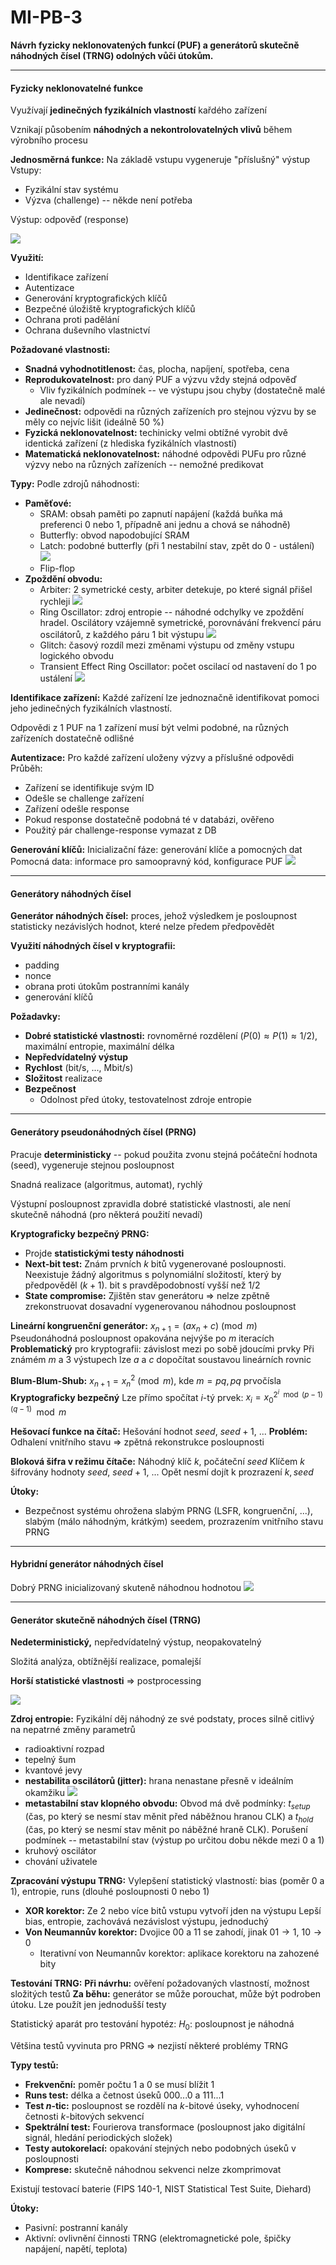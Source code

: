 # MI-PB-3
**Návrh fyzicky neklonovatených funkcí (PUF) a generátorů skutečně náhodných čísel (TRNG) odolných vůči útokům.**

---

#### Fyzicky neklonovatelné funkce

Využívají **jedinečných fyzikálních vlastností** kařdého zařízení

Vznikají působením **náhodných a nekontrolovatelných vlivů** během výrobního procesu

**Jednosměrná funkce:** Na základě vstupu vygeneruje "příslušný" výstup
Vstupy:
* Fyzikální stav systému
* Výzva (challenge) -- někde není potřeba

Výstup: odpověď (response)

![](puf.png)

**Využití:**
* Identifikace zařízení
* Autentizace
* Generování kryptografických klíčů
* Bezpečné úložiště kryptografických klíčů
* Ochrana proti padělání
* Ochrana duševního vlastnictví

**Požadované vlastnosti:**
* **Snadná vyhodnotitlenost:** čas, plocha, napíjení, spotřeba, cena
* **Reprodukovatelnost:** pro daný PUF a výzvu vždy stejná odpověď
    * Vliv fyzikálních podmínek -- ve výstupu jsou chyby (dostatečně malé ale nevadí)
* **Jedinečnost:** odpovědi na různých zařízeních pro stejnou výzvu by se měly co nejvíc lišit (ideálně 50 %)
* **Fyzická neklonovatelnost:** techinicky velmi obtížné vyrobit dvě identická zařízení (z hlediska fyzikálních vlastností)
* **Matematická neklonovatelnost:** náhodné odpovědi PUFu pro různé výzvy nebo na různých zařízeních -- nemožné predikovat

**Typy:**
Podle zdrojů náhodnosti:
* **Paměťové:**
    * SRAM: obsah paměti po zapnutí napájení (každá buňka má preferenci 0 nebo 1, případně ani jednu a chová se náhodně)
    * Butterfly: obvod napodobující SRAM
    * Latch: podobné butterfly (při 1 nestabilní stav, zpět do 0 - ustálení)
    ![](latch.png)
    * Flip-flop
* **Zpoždění obvodu:**
    * Arbiter: 2 symetrické cesty, arbiter detekuje, po které signál přišel rychleji
    ![](arbiter.png)
    * Ring Oscillator: zdroj entropie -- náhodné odchylky ve zpoždění hradel. Oscilátory vzájemně symetrické, porovnávání frekvencí páru oscilátorů, z každého páru 1 bit výstupu
    ![](ropuf.png)
    * Glitch: časový rozdíl mezi změnami výstupu od změny vstupu logického obvodu
    * Transient Effect Ring Oscillator: počet oscilací od nastavení do 1 po ustálení
    ![](tero.png)

**Identifikace zařízení:**
Každé zařízení lze jednoznačně identifikovat pomoci jeho jedinečných fyzikálních vlastností.

Odpovědi z 1 PUF na 1 zařízení musí být velmi podobné, na různých zařízeních dostatečně odlišné

**Autentizace:**
Pro každé zařízení uloženy výzvy a příslušné odpovědi
Průběh:
* Zařízení se identifikuje svým ID
* Odešle se challenge zařízení
* Zařízení odešle response
* Pokud response dostatečně podobná té v databázi, ověřeno
* Použitý pár challenge-response vymazat z DB

**Generování klíčů:**
Inicializační fáze: generování klíče a pomocných dat
Pomocná data: informace pro samoopravný kód, konfigurace PUF
![](gen.png)

---

#### Generátory náhodných čísel

**Generátor náhodných čísel:** proces, jehož výsledkem je posloupnost statisticky nezávislých hodnot, které nelze předem předpovědět

**Využití náhodných čísel v kryptografii:**
* padding
* nonce
* obrana proti útokům postranními kanály
* generování klíčů


**Požadavky:**
* **Dobré statistické vlastnosti:** rovnoměrné rozdělení ($P(0) \approx P(1) \approx 1/2$), maximální entropie, maximální délka
* **Nepředvídatelný výstup**
* **Rychlost** (bit/s, ..., Mbit/s)
* **Složitost** realizace
* **Bezpečnost**
    * Odolnost před útoky, testovatelnost zdroje entropie

---

#### Generátory pseudonáhodných čísel (PRNG)
Pracuje **deterministicky** -- pokud použita zvonu stejná počáteční hodnota (seed), vygeneruje stejnou posloupnost

Snadná realizace (algoritmus, automat), rychlý

Výstupní posloupnost zpravidla dobré statistické vlastnosti, ale není skutečně náhodná (pro některá použití nevadí)

**Kryptograficky bezpečný PRNG:**
* Projde **statistickými testy náhodnosti**
* **Next-bit test:** Znám prvních $k$ bitů vygenerované posloupnosti. Neexistuje žádný algoritmus s polynomiální složitostí, který by předpověděl $(k+1)$. bit s pravděpodobností vyšší než $1/2$
* **State compromise:** Zjištěn stav generátoru $\Rightarrow$ nelze zpětně zrekonstruovat dosavadní vygenerovanou náhodnou posloupnost

**Lineární kongruenční generátor:** 
$x_{n+1} = (ax_n + c) \pmod m$
Pseudonáhodná posloupnost opakována nejvýše po $m$ iteracích 
**Problematický** pro kryptografii: závislost mezi po sobě jdoucími prvky
Při známém $m$ a 3 výstupech lze $a$ a $c$ dopočítat soustavou lineárních rovnic

**Blum-Blum-Shub:**
$x_{n+1} = x_n^2 \pmod m$, kde $m = pq, pq$ prvočísla
**Kryptograficky bezpečný**
Lze přímo spočítat $i$-tý prvek: $x_i = x_0^{2^i \mod {(p-1)(q-1)}} \mod m$ 

**Hešovací funkce na čítač:**
Hešování hodnot $seed$, $seed+1$, ...
**Problém:** Odhalení vnitřního stavu $\Rightarrow$ zpětná rekonstrukce posloupnosti

**Bloková šifra v režimu čítače:**
Náhodný klíč $k$, počáteční $seed$
Klíčem $k$ šifrovány hodnoty $seed$, $seed+1$, ...
Opět nesmí dojít k prozrazení $k,seed$

**Útoky:**
* Bezpečnost systému ohrožena slabým PRNG (LSFR, kongruenční, ...), slabým (málo náhodným, krátkým) seedem, prozrazením vnitřního stavu PRNG

---

#### Hybridní generátor náhodných čísel

Dobrý PRNG inicializovaný skuteně náhodnou hodnotou
![](hybrid.png)

---

#### Generátor skutečně náhodných čísel (TRNG)

**Nedeterministický,** nepředvídatelný výstup, neopakovatelný

Složitá analýza, obtížnější realizace, pomalejší

**Horší statistické vlastnosti** $\Rightarrow$ postprocessing 

![](trng.png)

**Zdroj entropie:**
Fyzikální děj náhodný ze své podstaty, proces silně citlivý na nepatrné změny parametrů
* radioaktivní rozpad
* tepelný šum
* kvantové jevy
* **nestabilita oscilátorů (jitter):** hrana nenastane přesně v ideálním okamžiku
![](jitter.png)
* **metastabilní stav klopného obvodu:** Obvod má dvě podmínky: $t_{setup}$ (čas, po který se nesmí stav měnit před náběžnou hranou CLK) a $t_{hold}$ (čas, po který se nesmí stav měnit po náběžné hraně CLK). Porušení podmínek -- metastabilní stav (výstup po určitou dobu někde mezi 0 a 1)
* kruhový oscilátor
* chování uživatele

**Zpracování výstupu TRNG:**
Vylepšení statistický vlastností: bias (poměr 0 a 1), entropie, runs (dlouhé posloupnosti 0 nebo 1)
* **XOR korektor:** Ze 2 nebo více bitů vstupu vytvoří jden na výstupu
Lepší bias, entropie, zachovává nezávislost výstupu, jednoduchý
* **Von Neumannův korektor:** Dvojice $00$ a $11$ se zahodí, jinak $01 \rightarrow 1$, $10 \rightarrow 0$
    * Iterativní von Neumannův korektor: aplikace korektoru na zahozené bity

**Testování TRNG:**
**Při návrhu:** ověření požadovaných vlastností, možnost složitých testů
**Za běhu:** generátor se může porouchat, může být podroben útoku. Lze použít jen jednodušší testy

Statistický aparát pro testování hypotéz: $H_0:$ posloupnost je náhodná

Většina testů vyvinuta pro PRNG $\Rightarrow$ nezjistí některé problémy TRNG

**Typy testů:**
* **Frekvenční:** poměr počtu 1 a 0 se musí blížit 1
* **Runs test:** délka a četnost úseků 000...0 a 111...1
* **Test $n$-tic:** posloupnost se rozdělí na $k$-bitové úseky, vyhodnocení četnosti $k$-bitových sekvencí
* **Spektrální test:** Fourierova transformace (posloupnost jako digitální signál, hledání periodických složek)
* **Testy autokorelací:** opakování stejných nebo podobných úseků v posloupnosti
* **Komprese:** skutečně náhodnou sekvenci nelze zkomprimovat

Existují testovací baterie (FIPS 140-1, NIST Statistical Test Suite, Diehard)

**Útoky:**
* Pasivní: postranní kanály
* Aktivní: ovlivnění činnosti TRNG (elektromagnetické pole, špičky napájení, napětí, teplota)